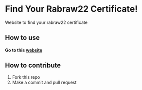 # Find Your Rabraw22 Certificate!

Website to find your rabraw22 certificate

## How to use
#### Go to this [website](https://devanfer02.github.io/find_your_rabraw22_certi)

## How to contribute
1. Fork this repo
2. Make a commit and pull request
